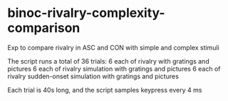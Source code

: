 # binoc-rivalry-complexity-comparison
Exp to compare rivalry in ASC and CON with simple and complex stimuli

The script runs a total of 36 trials:
6 each of rivalry with gratings and pictures
6 each of rivalry simulation with gratings and pictures
6 each of rivalry sudden-onset simulation with gratings and pictures

Each trial is 40s long, and the script samples keypress every 4 ms
